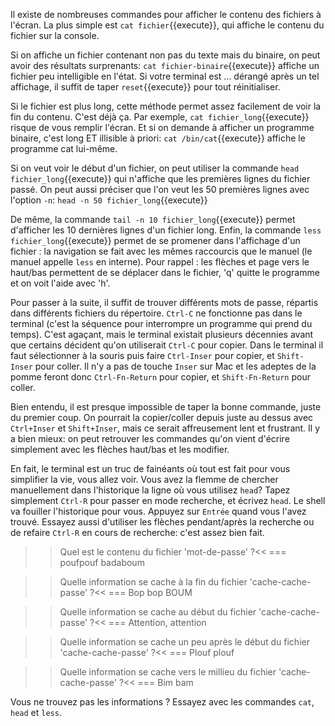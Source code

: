 Il existe de nombreuses commandes pour afficher le contenu des
fichiers à l'écran. La plus simple est ```cat fichier```{{execute}},
qui affiche le contenu du fichier sur la console. 

Si on affiche un fichier contenant non pas du texte mais du binaire,
on peut avoir des résultats surprenants: 
```cat fichier-binaire```{{execute}} affiche un fichier peu
intelligible en l'état. Si votre terminal est ... dérangé après un tel
affichage, il suffit de taper ```reset```{{execute}} pour tout
réinitialiser. 

Si le fichier est plus long, cette méthode permet assez facilement de
voir la fin du contenu. C'est déjà ça. Par exemple, 
```cat fichier_long```{{execute}} risque de vous remplir l'écran. Et
si on demande à afficher un programme binaire, c'est long ET illisible
à priori: ```cat /bin/cat```{{execute}} affiche le programme cat
lui-même. 

Si on veut voir le début d'un fichier, on peut utiliser la commande 
```head fichier_long```{{execute}} qui n'affiche que les premières
lignes du fichier passé. On peut aussi préciser que l'on veut les 50
premières lignes avec l'option ``-n``: ```head -n 50 fichier_long```{{execute}}

De même, la commande ```tail -n 10 fichier_long```{{execute}} permet
d'afficher les 10 dernières lignes d'un fichier long.
Enfin, la commande ```less fichier_long```{{execute}} permet
de se promener dans l'affichage d'un fichier : la navigation se fait avec
les mêmes raccourcis que le manuel (le manuel appelle ``less`` en interne).
Pour rappel : les flèches et page vers le haut/bas permettent de se déplacer
dans le fichier, 'q' quitte le programme et on voit l'aide avec 'h'.

Pour passer à la suite, il suffit de trouver différents mots de passe,
répartis dans différents fichiers du répertoire. ``Ctrl-C`` ne
fonctionne pas dans le terminal (c'est la séquence pour interrompre un
programme qui prend du temps). C'est agaçant, mais le terminal
existait plusieurs décennies avant que certains décident qu'on
utiliserait ``Ctrl-C`` pour copier. Dans le terminal il faut
sélectionner à la souris puis faire ``Ctrl-Inser`` pour copier, et
``Shift-Inser`` pour coller. Il n'y a pas de touche ``Inser`` sur Mac
et les adeptes de la pomme feront donc ``Ctrl-Fn-Return`` pour copier,
et ``Shift-Fn-Return`` pour coller.

Bien entendu, il est presque impossible de taper la bonne commande,
juste du premier coup. On pourrait la copier/coller depuis juste au
dessus avec ``Ctrl+Inser`` et ``Shift+Inser``, mais ce serait affreusement
lent et frustrant. Il y a bien mieux: on peut retrouver les commandes
qu'on vient d'écrire simplement avec les flèches haut/bas et les
modifier. 

En fait, le terminal est un truc de fainéants où tout est fait pour
vous simplifier la vie, vous allez voir. Vous avez la flemme de
chercher manuellement dans l'historique la ligne où vous utilisez
``head``? Tapez simplement ``Ctrl-R`` pour passer en mode recherche, et
écrivez ``head``. Le shell va fouiller l'historique pour vous. Appuyez
sur ``Entrée`` quand vous l'avez trouvé. Essayez aussi d'utiliser les
flèches pendant/après la recherche ou de refaire ``Ctrl-R`` en cours de
recherche: c'est assez bien fait. 

>>Quel est le contenu du fichier 'mot-de-passe' ?<<
=== poufpouf badaboum

>>Quelle information se cache à la fin du fichier 'cache-cache-passe' ?<<
=== Bop bop BOUM

>>Quelle information se cache au début du fichier 'cache-cache-passe' ?<<
=== Attention, attention

>>Quelle information se cache un peu après le début du fichier 'cache-cache-passe' ?<<
=== Plouf plouf

>>Quelle information se cache vers le millieu du fichier 'cache-cache-passe' ?<<
=== Bim bam

Vous ne trouvez pas les informations ? Essayez avec les commandes
``cat``, ``head`` et ``less``.